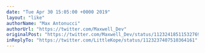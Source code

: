 ```yaml
---
date: "Tue Apr 30 15:05:00 +0000 2019"
layout: "like"
authorName: "Max Antonucci"
authorUrl: "https://twitter.com/Maxwell_Dev"
originalPost: "https://twitter.com/Maxwell_Dev/status/1123241851153276928"
inReplyTo: "https://twitter.com/LittleKope/status/1123237407510364161"
---
```


